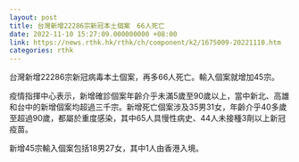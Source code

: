 ```yaml
---
layout: post
title: 台灣新增22286宗新冠本土個案　66人死亡
date: 2022-11-10 15:27:09.000000000 +08:00
link: https://news.rthk.hk/rthk/ch/component/k2/1675009-20221110.htm
categories: rthk
---
```


台灣新增22286宗新冠病毒本土個案，再多66人死亡。輸入個案就增加45宗。

疫情指揮中心表示，新增確診個案年齡介乎未滿5歲至90歲以上，當中新北、高雄和台中的新增個案均超過三千宗。新增死亡個案涉及35男31女，年齡介乎40多歲至超過90歲，都屬於重度感染，其中65人具慢性病史、44人未接種3劑以上新冠疫苗。

新增45宗輸入個案包括18男27女，其中1人由香港入境。
